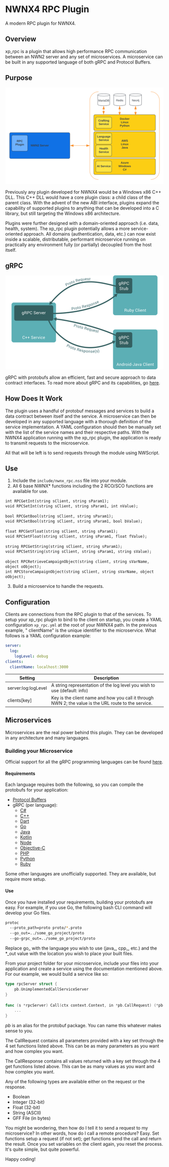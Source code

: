 # NWNX4 RPC Plugin

A modern RPC plugin for NWNX4.

## Overview

xp_rpc is a plugin that allows high performance RPC communication between an NWN2 server and any set of microservices. A
microservice can be built in any supported language of both gRPC and Protocol Buffers.

## Purpose

![xp_rpc Concept Chart](docs/assets/xp_rpc-concept.svg)

Previously any plugin developed for NWNX4 would be a Windows x86 C++ DLL. This C++ DLL would have a core plugin class:
a child class of the parent class. With the advent of the new ABI interface, plugins expand the capability of supported
plugins to anything that can be developed into a C library, but still targeting the Windows x86 architecture.

Plugins were further designed with a domain-oriented approach (i.e. data, health, system). The xp_rpc plugin
potentially allows a more service-oriented approach. All domains (authentication, data, etc.) can now exist inside a
scalable, distributable, performant microservice running on practically any environment fully (or partially) decoupled
from the host itself.

## gRPC

![gRPC Concept Chart](docs/assets/grpc-concept.svg)

gRPC with protobufs allow an efficient, fast and secure approach to data contract interfaces. To read more about gRPC
and its capabilities, go [here](https://grpc.io).

## How Does It Work

The plugin uses a handful of protobuf messages and services to build a data contract between itself and the service. A
microservice can then be developed in any supported language with a thorough definition of the service implementation. A
YAML configuration should then be manually set with the list of the service names and their respective paths. With the
NWNX4 application running with the xp_rpc plugin, the application is ready to transmit requests to the microservice.

All that will be left is to send requests through the module using NWScript.

## Use

1. Include the `include/nwnx_rpc.nss` file into your module.
2. All 6 base NWNX* functions including the 2 RCO/SCO functions are available for use.

```NWScript
int RPCGetInt(string sClient, string sParam1);
void RPCSetInt(string sClient, string sParam1, int nValue);

bool RPCGetBool(string sClient, string sParam1);
void RPCSetBool(string sClient, string sParam1, bool bValue);

float RPCGetFloat(string sClient, string sParam1);
void RPCSetFloat(string sClient, string sParam1, float fValue);

string RPCGetString(string sClient, string sParam1);
void RPCSetString(string sClient, string sParam1, string sValue);

object RPCRetrieveCampaignObject(string client, string sVarName, object oObject);
int RPCStoreCampaignObject(string sClient, string sVarName, object oObject); 
```

3. Build a microservice to handle the requests.

## Configuration

Clients are connections from the RPC plugin to that of the services. To setup your xp_rpc plugin to bind to the client
on startup, you create a YAML configuration `xp_rpc.yml` at the root of your NWNX4 path. In the previous example, "
clientName" is the unique identifier to the microservice. What follows is a YAML configuration example:

```yaml
server:
  log:
    logLevel: debug
clients:
  clientName: localhost:3000
```

| Setting              | Description                                                                                          |
|----------------------|------------------------------------------------------------------------------------------------------|
| server:log:logLevel  | A string representation of the log level you wish to use (default: info)                             |
| clients[key]         | Key is the client name and how you call it through NWN 2; the value is the URL route to the service. |

## Microservices

Microservices are the real power behind this plugin. They can be developed in any architecture and many languages.

### Building your Microservice

Official support for all the gRPC programming languages can be found [here](https://grpc.io/docs/#official-support).

#### Requirements

Each language requires both the following, so you can compile the protobufs for your application:

* [Protocol Buffers](https://developers.google.com/protocol-buffers/docs/downloads)
* gRPC (per language):
    * [C#](https://grpc.io/docs/languages/csharp/)
    * [C++](https://grpc.io/docs/languages/cpp/)
    * [Dart](https://grpc.io/docs/languages/dart/)
    * [Go](https://grpc.io/docs/languages/go/)
    * [Java](https://grpc.io/docs/languages/java/)
    * [Kotlin](https://grpc.io/docs/languages/kotlin/)
    * [Node](https://grpc.io/docs/languages/node/)
    * [Objective-C](https://grpc.io/docs/languages/objective-c/https://grpc.io/docs/languages/objective-c/)
    * [PHP](https://grpc.io/docs/languages/php/)
    * [Python](https://grpc.io/docs/languages/python/)
    * [Ruby](https://grpc.io/docs/languages/ruby/)

Some other languages are unofficially supported. They are available, but require more setup.

#### Use

Once you have installed your requirements, building your protobufs are easy. For example, if you use Go, the following
bash CLI command will develop your Go files.

```bash
protoc 
  --proto_path=proto proto/*.proto 
  --go_out=../some_go_project/proto 
  --go-grpc_out=../some_go_project/proto
```

Replace go_ with the language you wish to use (java_, cpp_, etc.) and the *_out value with the location you wish to
place your built files.

From your project folder for your microservice, include your files into your application and create a service using the
documentation mentioned above. For our example, we would build a service like so:

```go
type rpcServer struct {
    pb.UnimplementedCallServiceServer
}

func (s *rpcServer) Call(ctx context.Context, in *pb.CallRequest) (*pb.CallResponse, error) {
    ...
}
```

*pb* is an alias for the protobuf package. You can name this whatever makes sense to you.

The CallRequest contains all parameters provided with a key set through the 4 set functions listed above. This can be as
many parameters as you want and how complex you want.

The CallResponse contains all values returned with a key set through the 4 get functions listed above. This can be as
many values as you want and how complex you want.

Any of the following types are available either on the request or the response.

* Boolean
* Integer (32-bit)
* Float (32-bit)
* String (ASCII)
* GFF File (in bytes)

You might be wondering, then how do I tell it to send a request to my microservice? In other words, how do I call a
remote procedure? Easy. Set functions setup a request (if not set);
get functions send the call and return the result. Once you set variables on the client again, you reset the process.
It's quite simple, but quite powerful.

Happy coding!